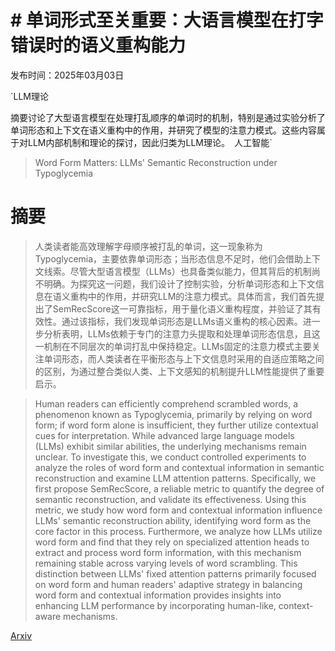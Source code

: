 # # 单词形式至关重要：大语言模型在打字错误时的语义重构能力

发布时间：2025年03月03日

`LLM理论

摘要讨论了大型语言模型在处理打乱顺序的单词时的机制，特别是通过实验分析了单词形态和上下文在语义重构中的作用，并研究了模型的注意力模式。这些内容属于对LLM内部机制和理论的探讨，因此归类为LLM理论。` `人工智能`

> Word Form Matters: LLMs' Semantic Reconstruction under Typoglycemia

# 摘要

> 人类读者能高效理解字母顺序被打乱的单词，这一现象称为Typoglycemia，主要依靠单词形态；当形态信息不足时，他们会借助上下文线索。尽管大型语言模型（LLMs）也具备类似能力，但其背后的机制尚不明确。为探究这一问题，我们设计了控制实验，分析单词形态和上下文信息在语义重构中的作用，并研究LLM的注意力模式。具体而言，我们首先提出了SemRecScore这一可靠指标，用于量化语义重构程度，并验证了其有效性。通过该指标，我们发现单词形态是LLMs语义重构的核心因素。进一步分析表明，LLMs依赖于专门的注意力头提取和处理单词形态信息，且这一机制在不同层次的单词打乱中保持稳定。LLMs固定的注意力模式主要关注单词形态，而人类读者在平衡形态与上下文信息时采用的自适应策略之间的区别，为通过整合类似人类、上下文感知的机制提升LLM性能提供了重要启示。

> Human readers can efficiently comprehend scrambled words, a phenomenon known as Typoglycemia, primarily by relying on word form; if word form alone is insufficient, they further utilize contextual cues for interpretation. While advanced large language models (LLMs) exhibit similar abilities, the underlying mechanisms remain unclear. To investigate this, we conduct controlled experiments to analyze the roles of word form and contextual information in semantic reconstruction and examine LLM attention patterns. Specifically, we first propose SemRecScore, a reliable metric to quantify the degree of semantic reconstruction, and validate its effectiveness. Using this metric, we study how word form and contextual information influence LLMs' semantic reconstruction ability, identifying word form as the core factor in this process. Furthermore, we analyze how LLMs utilize word form and find that they rely on specialized attention heads to extract and process word form information, with this mechanism remaining stable across varying levels of word scrambling. This distinction between LLMs' fixed attention patterns primarily focused on word form and human readers' adaptive strategy in balancing word form and contextual information provides insights into enhancing LLM performance by incorporating human-like, context-aware mechanisms.

[Arxiv](https://arxiv.org/abs/2503.01714)